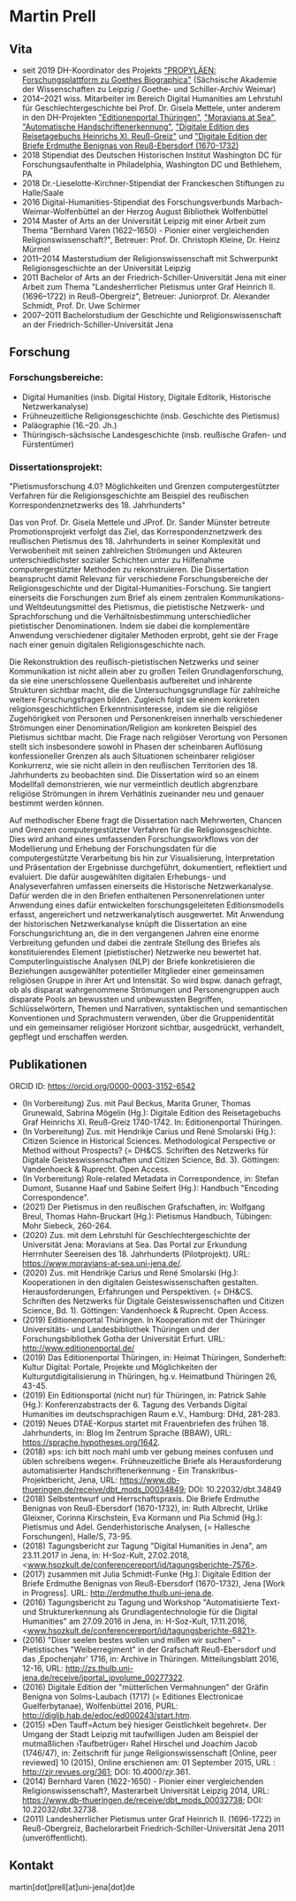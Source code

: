 
# Martin Prell

## Vita
* seit 2019 DH-Koordinator des Projekts ["PROPYLÄEN: Forschungsplattform zu Goethes Biographica"](https://goethe-biographica.de/) (Sächsische Akademie der Wissenschaften zu Leipzig / Goethe- und Schiller-Archiv Weimar)
* 2014–2021 wiss. Mitarbeiter im Bereich Digital Humanities am Lehrstuhl für Geschlechtergeschichte bei Prof. Dr. Gisela Mettele, unter anderem in den DH-Projekten ["Editionenportal Thüringen"](http://www.editionenportal.de/), ["Moravians at Sea"](https://www.moravians-at-sea.uni-jena.de/), ["Automatische Handschriftenerkennung"](https://www.gw.uni-jena.de/fakult%C3%A4t/historisches+institut/bereiche/geschlechtergeschichte/projekte/automatische+handschriftenerkennung+fr%C3%BChneuzeitlicher+briefe+von+frauen), ["Digitale Edition des Reisetagebuchs Heinrichs XI. Reuß-Greiz"](https://www.gw.uni-jena.de/edition_reisetagebuch) und ["Digitale Edition der Briefe Erdmuthe Benignas von Reuß-Ebersdorf (1670-1732)](http://erdmuthe.thulb.uni-jena.de/index.php?id=572)
* 2018 Stipendiat des Deutschen Historischen Institut Washington DC für Forschungsaufenthalte in Philadelphia, Washington DC und Bethlehem, PA
* 2018 Dr.-Lieselotte-Kirchner-Stipendiat der Franckeschen Stiftungen zu Halle/Saale
* 2016 Digital-Humanities-Stipendiat des Forschungsverbunds Marbach-Weimar-Wolfenbüttel an der Herzog August Bibliothek Wolfenbüttel
* 2014 Master of Arts an der Universität Leipzig mit einer Arbeit zum Thema "Bernhard Varen (1622–1650) - Pionier einer vergleichenden Religionswissenschaft?", Betreuer: Prof. Dr. Christoph Kleine, Dr. Heinz Mürmel
* 2011–2014 Masterstudium der Religionswissenschaft mit Schwerpunkt Religionsgeschichte an der Universität Leipzig
* 2011 Bachelor of Arts an der Friedrich-Schiller-Universität Jena mit einer Arbeit zum Thema "Landesherrlicher Pietismus unter Graf Heinrich II. (1696–1722) in Reuß-Obergreiz", Betreuer: Juniorprof. Dr. Alexander Schmidt, Prof. Dr. Uwe Schirmer
* 2007–2011 Bachelorstudium der Geschichte und Religionswissenschaft an der Friedrich-Schiller-Universität Jena

## Forschung

### Forschungsbereiche:
* Digital Humanities (insb. Digital History, Digitale Editorik, Historische Netzwerkanalyse)
* Frühneuzeitliche Religionsgeschichte (insb. Geschichte des Pietismus)
* Paläographie (16.–20. Jh.)
* Thüringisch-sächsische Landesgeschichte (insb. reußische Grafen- und Fürstentümer)

### Dissertationsprojekt: 

"Pietismusforschung 4.0? Möglichkeiten und Grenzen computergestützter Verfahren für die Religionsgeschichte am Beispiel des reußischen Korrespondenznetzwerks des 18. Jahrhunderts"

Das von Prof. Dr. Gisela Mettele und JProf. Dr. Sander Münster betreute Promotionsprojekt verfolgt das Ziel, das Korrespondenznetzwerk des reußischen Pietismus des 18. Jahrhunderts in seiner Komplexität und Verwobenheit mit seinen zahlreichen Strömungen und Akteuren unterschiedlichster sozialer Schichten unter zu Hilfenahme computergestützter Methoden zu rekonstruieren. Die Dissertation beansprucht damit Relevanz für verschiedene Forschungsbereiche der Religionsgeschichte und der Digital-Humanities-Forschung. Sie tangiert einerseits die Forschungen zum Brief als einem zentralen Kommunikations- und Weltdeutungsmittel des Pietismus, die pietistische Netzwerk- und Sprachforschung und die Verhältnisbestimmung unterschiedlicher pietistischer Denominationen. Indem sie dabei die komplementäre Anwendung verschiedener digitaler Methoden erprobt, geht sie der Frage nach einer genuin digitalen Religionsgeschichte nach.

Die Rekonstruktion des reußisch-pietistischen Netzwerks und seiner Kommunikation ist nicht allein aber zu großen Teilen Grundlagenforschung, da sie eine unerschlossene Quellenbasis aufbereitet und inhärente Strukturen sichtbar macht, die die Untersuchungsgrundlage für zahlreiche weitere Forschungsfragen bilden. Zugleich folgt sie einem konkreten religionsgeschichtlichen Erkenntnisinteresse, indem sie die religiöse Zugehörigkeit von Personen und Personenkreisen innerhalb verschiedener Strömungen einer Denomination/Religion am konkreten Beispiel des Pietismus sichtbar macht. Die Frage nach religiöser Verortung von Personen stellt sich insbesondere sowohl in Phasen der scheinbaren Auflösung konfessioneller Grenzen als auch Situationen scheinbarer religiöser Konkurrenz, wie sie nicht allein in den reußischen Territorien des 18. Jahrhunderts zu beobachten sind. Die Dissertation wird so an einem Modellfall demonstrieren, wie nur vermeintlich deutlich abgrenzbare religiöse Strömungen in ihrem Verhätlnis zueinander neu und genauer bestimmt werden können.

Auf methodischer Ebene fragt die Dissertation nach Mehrwerten, Chancen und Grenzen computergestützter Verfahren für die Religionsgeschichte. Dies wird anhand eines umfassenden Forschungsworkflows von der Modellierung und Erhebung der Forschungsdaten für die computergestützte Verarbeitung bis hin zur Visualisierung, Interpretation und Präsentation der Ergebnisse durchgeführt, dokumentiert, reflektiert und evaluiert. Die dafür ausgewählten digitalen Erhebungs- und Analyseverfahren umfassen einerseits die Historische Netzwerkanalyse. Dafür werden die in den Briefen enthaltenen Personenrelationen unter Anwendung eines dafür entwickelten forschungsgeleiteten Editionsmodells erfasst, angereichert und netzwerkanalytisch ausgewertet. Mit Anwendung der historischen Netzwerkanalyse knüpft die Dissertation an eine Forschungsrichtung an, die in den vergangenen Jahren eine enorme Verbreitung gefunden und dabei die zentrale Stellung des Briefes als konstituierendes Element (pietistischer) Netzwerke neu bewertet hat. Computerlinguistische Analysen (NLP) der Briefe konkretisieren die Beziehungen ausgewählter potentieller Mitglieder einer gemeinsamen religiösen Gruppe in ihrer Art und Intensität. So wird bspw. danach gefragt, ob als disparat wahrgenommene Strömungen und Personengruppen auch disparate Pools an bewussten und unbewussten Begriffen, Schlüsselwörtern, Themen und Narrativen, syntaktischen und semantischen Konventionen und Sprachmustern verwenden, über die Gruppenidentität und ein gemeinsamer religiöser Horizont sichtbar, ausgedrückt, verhandelt, gepflegt und erschaffen werden.

## Publikationen
ORCID ID: https://orcid.org/0000-0003-3152-6542

* (In Vorbereitung) Zus. mit Paul Beckus, Marita Gruner, Thomas Grunewald, Sabrina Mögelin (Hg.): Digitale Edition des Reisetagebuchs Graf Heinrichs XI. Reuß-Greiz 1740-1742. In: Editionenportal Thüringen.
* (In Vorbereitung) Zus. mit Hendrikje Carius und René Smolarski (Hg.): Citizen Science in Historical Sciences. Methodological Perspective or Method without Prospects? (= DH&CS. Schriften des Netzwerks für Digitale Geisteswissenschaften und Citizen Science, Bd. 3). Göttingen: Vandenhoeck & Ruprecht. Open Access.
* (In Vorbereitung) Role-related Metadata in Correspondence, in: Stefan Dumont, Susanne Haaf und Sabine Seifert (Hg.): Handbuch "Encoding Correspondence".
* (2021) Der Pietismus in den reußischen Grafschaften, in: Wolfgang Breul, Thomas Hahn-Bruckart (Hg.): Pietismus Handbuch, Tübingen: Mohr Siebeck, 260-264.
* (2020) Zus. mit dem Lehrstuhl für Geschlechtergeschichte der Universität Jena: Moravians at Sea. Das Portal zur Erkundung Herrnhuter Seereisen des 18. Jahrhunderts (Pilotprojekt). URL: https://www.moravians-at-sea.uni-jena.de/.
* (2020) Zus. mit Hendrikje Carius und René Smolarski (Hg.): Kooperationen in den digitalen Geisteswissenschaften gestalten. Herausforderungen, Erfahrungen und Perspektiven. (= DH&CS. Schriften des Netzwerks für Digitale Geisteswissenschaften und Citizen Science, Bd. 1). Göttingen: Vandenhoeck & Ruprecht. Open Access.
* (2019) Editionenportal Thüringen. In Kooperation mit der Thüringer Universitäts- und Landesbibliothek Thüringen und der Forschungsbibliothek Gotha der Universität Erfurt. URL: http://www.editionenportal.de/
* (2019) Das Editionenportal Thüringen, in: Heimat Thüringen, Sonderheft: Kultur Digital: Portale, Projekte und Möglichkeiten der Kulturgutdigitalisierung in Thüringen, hg.v. Heimatbund Thüringen 26, 43-45.
* (2019) Ein Editionsportal (nicht nur) für Thüringen, in: Patrick Sahle (Hg.): Konferenzabstracts der 6. Tagung des Verbands Digital Humanities im deutschsprachigen Raum e.V., Hamburg: DHd, 281-283.
* (2019) Neues DTAE-Korpus startet mit Frauenbriefen des frühen 18. Jahrhunderts, in: Blog Im Zentrum Sprache (BBAW), URL: https://sprache.hypotheses.org/1642.
* (2018) »ps: ich bitt noch mahl umb ver gebung meines confusen und üblen schreibens wegen«. Frühneuzeitliche Briefe als Herausforderung automatisierter Handschriftenerkennung - Ein Transkribus-Projektbericht, Jena, URL: https://www.db-thueringen.de/receive/dbt_mods_00034849; DOI: 10.22032/dbt.34849
* (2018) Selbstentwurf und Herrschaftspraxis. Die Briefe Erdmuthe Benignas von Reuß-Ebersdorf (1670-1732), in: Ruth Albrecht, Urlike Gleixner, Corinna Kirschstein, Eva Kormann und Pia Schmid (Hg.): Pietismus und Adel. Genderhistorische Analysen, (= Hallesche Forschungen), Halle/S, 73-95.
* (2018) Tagungsbericht zur Tagung "Digital Humanities in Jena", am 23.11.2017 in Jena, in: H-Soz-Kult, 27.02.2018, <www.hsozkult.de/conferencereport/id/tagungsberichte-7576>.
* (2017) zusammen mit Julia Schmidt-Funke (Hg.): Digitale Edition der Briefe Erdmuthe Benignas von Reuß-Ebersdorf (1670-1732), Jena [Work in Progress]. URL: http://erdmuthe.thulb.uni-jena.de.
* (2016) Tagungsbericht zu Tagung und Workshop "Automatisierte Text- und Strukturerkennung als Grundlagentechnologie für die Digital Humanities" am 27.09.2016 in Jena, in: H-Soz-Kult, 17.11.2016, <www.hsozkult.de/conferencereport/id/tagungsberichte-6821>.
* (2016) "Diser seelen bestes wollen und mißen wir suchen" - Pietistisches "Weiberregiment" in der Grafschaft Reuß-Ebersdorf und das ,Epochenjahr' 1716, in: Archive in Thüringen. Mitteilungsblatt 2016, 12-16, URL: http://zs.thulb.uni-jena.de/receive/jportal_jpvolume_00277322.
* (2016) Digitale Edition der "mütterlichen Vermahnungen" der Gräfin Benigna von Solms-Laubach (1717) (= Editiones Electronicae Guelferbytanae), Wolfenbüttel 2016, PURL: http://diglib.hab.de/edoc/ed000243/start.htm.
* (2015) »Den Tauff=Actum beÿ hiesiger Geistlichkeit begehret«. Der Umgang der Stadt Leipzig mit taufwilligen Juden am Beispiel der mutmaßlichen ›Taufbetrüger‹ Rahel Hirschel und Joachim Jacob (1746/47), in: Zeitschrift für junge Religionswissenschaft [Online, peer reviewed] 10 (2015), Online erschienen am: 01 September 2015, URL : http://zjr.revues.org/361; DOI: 10.4000/zjr.361.
* (2014) Bernhard Varen (1622-1650) - Pionier einer vergleichenden Religionswissenschaft?, Masterarbeit Universität Leipzig 2014, URL: https://www.db-thueringen.de/receive/dbt_mods_00032738; DOI: 10.22032/dbt.32738.
* (2011) Landesherrlicher Pietismus unter Graf Heinrich II. (1696-1722) in Reuß-Obergreiz, Bachelorarbeit Friedrich-Schiller-Universität Jena 2011 (unveröffentlicht).

<!-- Tagungsorganisationen und Vorträge (Auswahl):

* (2021) Organisation der internationalen digitalen Konferenz "Digital Humanities and Gender History" am 5., 12., 19. und 26. Februar (gemeinsam mit Gisela Mettele und Pia Marzell)
* (2020) Organisation des digitalen Workshops "Transcribing − Encoding − Annotating: New Approaches of Technology and Methodology for Historical Sources in Crowd Sourcing and Citizen Science" am 26. und 27. November (gemeinsam mit Hendrikje Carius)
* (2020) Organsiation und Moderation des Panels „Altbausanierung mit Niveau – die Digitalisierung gedruckter Editionen“ im Rahmen der Tagung des Verbands Digital Humanities im deutschsprachigen Raum (Dhd) 2020, Paderborn (gemeinsam mit Thomas Stäcker, Torsten Schaßen, Frederike Neuber, Dominik Kasper, Max Grüntgens und Martina Gödel)
* (2019) Vortrag "Historical Sources of Women in the Digital Humanities - Overview and Automated Text Analysis" auf der Internationale Summer School der Digitalen Akademie Mainz -> Folien [pdf, 3 mb]
* (2018) Vortrag "Ein generisches Editionsportal (nicht nur) für Thüringen" im Rahmen des Workshops "(Digitale) Publikationsformen" der AG eHumanities in der Sächsischen Akademie der Wissenschaften zu Leipzig (gemeinsam mit Julia Schmidt-Funke)
* (2018) Vortrag zu "Die Bestimmung von Emotionen in Briefen pietistischer Schreiber*innen mit Hilfe computergestützter Verfahren" auf dem V. Internationalen Kongress für Pietismusforschung, 26.-29 August 2018 in Halle/Saale
* (2018) Organisation des Fachtages Digital Humanities in Thüringen zum Thema "Daten vernetzen, Ressourcen verknüpfen. Neue Herausforderungen für den digitalen Wandel (nicht nur) in Thüringen", 9. August in Gotha (zusammen mit Hendrikje Carius, Swantje Dogunke und Julia Schmidt-Funke), Tagungsbericht: www.hsozkult.de/conferencereport/id/tagungsberichte-8015
* (2017) Organisation des Thementages "Digital Humanities in Jena", 23. November, Jena (zusammen mit dem DHnet Jena); Tagungsbericht: www.hsozkult.de/conferencereport/id/tagungsberichte-7576
* (2017) Organisation des Workshops "Editionsportale" vom 3. bis 4. August an der Universität Jena (zusammen mit Julia Schmidt-Funke) und Vortrag mit dem Titel "Das Editionsportal Thüringen - Idee, Ziele, Herausforderungen", Tagungsbericht: www.hsozkult.de/conferencereport/id/tagungsberichte-7350
* (2015) Organisation des Workshops "Virtuelle Infrastrukturen für digitale Editionen. Entwicklungen, Perspektiven und Projekte" vom 12.-14. November 2015 an der Forschungsbibliothek Gotha (zusammen mit Hendrikje Carius, Forschungsbibliothek Gotha), Tagungsbericht: http://www.hsozkult.de/conferencereport/id/tagungsberichte-6575
* (2015) Vortrag zum Thema "Digitale Edition der Briefe Erdmuthe Benignas von Reuß-Ebersdorf (1670-1732)" auf der Tagung "Digitale Metamorphose: Digital Humanities und Editionswissenschaft" vom 2.-4. November 2015 in der Herzog August Bibliothek Wolfenbüttel
* (2015) Vortrag zum Thema "Selbstentwurf und Herrschaftspraxis. Die Briefe Erdmuthe Benignas von Reuß-Ebersdorf (1670-1732)" auf Interdisziplinärer Tagung "Gender - Pietismus - Adel" vom 21.-24. Oktober 2015 in den Franckeschen Stiftungen zu Halle.
* (2015) Vortrag zum Thema "Digitale Edition der Briefe Erdmuthe Benignas von Reuß-Ebersdorf" auf "22. Jahrestagung der ITUG" (international tustep user group) vom 7. bis 9. Oktober 2015 im Goethe- und Schiller-Archiv Weimar
* (2015) Organisation der Tagung "Digital-Humanities in Thüringen" am 23. Juni 2015 an der Universität Erfurt (zusammen mit Hendrikje Carius, Forschungsbibliothek Gotha)

Funktionen
* Gründungsmitglied des DHnet Jena
* Mitglied in der AG Digitale Geschichtswissenschaft im VHD
* Mitglied in der AG Digital Humanities Mitteldeutschland
* Mitglied im Facharbeitskreis "Digitale Geisteswissenschaften in Sachsen"
* Mitglied im "Netzwerk für Historische Grundwissenschaften" (NHG) der "Arbeitsgemeinschaft für Historische Grundwissenschaften" (AHiG)
* Mitglied im Arbeitskreis "Gender und Pietismus" am Interdisziplinären Zentrum für Pietismusforschung in Halle/Saale
* Mitglied im Netzwerk für digitale Geisteswissenschaften und Citizen Science

Lehre
Wintersemester 2020/21
* Lehreinheit: "Digitale Editionen und XML-TEI" im Rahmen des Seminars "Unterwegs in der Frühen Neuzeit. Ein digitales Projektseminar" von Prof. Dr. Julia Schmidt-Funke an der Friedrich-Alexander-Universität Erlangen-Nürnberg
* Lehreinheit: "HTML: Grundlagen und Anwendung" in der Übung "Erfahrungen von Frauen auf Schiffsreisen. Übung zur Transkription eines Reisetagebuchs des 18. Jahrhunderts" von Prof. Dr. Gisela Mettele an der FSU Jena

Sommersemester 2019
* Seminar: Einführung in Methoden, Techniken und Werkzeuge der Digitalen Geschichtswissenschaft
Der Digital Turn hat die Geistes- und Kulturwissenschaften vollends erfasst und gestaltet diese unter dem Label Digital Humanities zunehmend mit. Im Seminar werden wir uns damit beschäftigen, was sich hinter diesem Begriff verbirgt und wie sich die Anwendung digitaler Methoden und Techniken auf die Geschichtswissenschaft im Speziellen, bspw. ihre Erkenntnisinteressen, Methoden und Heuristiken sowie Arbeitsweisen und Fähigkeiten der Forschenden auswirkt. Indem zentrale Techniken und Methoden der Digital-History-Forschung kennengelernt werden (bspw. Digitalisierung und Aufbereitung historischer Quellen, automatische Volltexterkennung und -annotation, Digitale Editorik, Quantitative Analysen, Entitätenerkennung, Semantische Technologien, Historische Netzwerkanalyse, Geographische Informationssysteme, Datenvisualisierung etc.) soll der Anspruch der sich zunehmend als eigenständiger Forschungsbereich etablierenden Digital-History-Forschung kritisch hinterfragt und dabei deren Mehrwerte und Stärken aber auch Grenzen herausgearbeitet werden. Da die Digital Humanities ein stark international geprägter Forschungsbereich sind, wird - neben dem Interesse an digitalen Arbeitsweisen - die Bereitschaft zum Lesen englischsprachiger Texte vorausgesetzt. In der begleitenden Übung sollen die im Seminar besprochenen Techniken in der Praxis angewendet und eingeübt werden.

* Übung: Anwendung grundlegender Techniken und Werkzeuge der Digitalen Geschichtswissenschaft
Ergänzend zum Seminar "Einführung in Methoden, Techniken und Werkzeuge der Digitalen Geschichtswissenschaft" werden in der Übung zentrale Fertigkeiten aus dem Bereich der Digital History in der Praxisanwendung selbst ausprobiert und eingeübt, mit denen historische Quellen unter Zuhilfenahme digitaler Werkzeuge rekonstruiert, aufbereitet, verarbeitet, analysiert und publiziert werden können. Dazu gehören unter anderem Techniken der Volltexterkennung mittels OCR/HTR, der Texterfassung und -annotation mittels XML/TEI, der Texttransformation mittels XSLT, der Textpublikation mittels HTML sowie der Textanalyse mittels quantitativer Verfahren und Netzwerktechnologien. Die Voraussetzung zur Teilnahme ist neben dem Interesse am Erlernen digitaler Arbeitsweisen das Mitbringen eines eigenen Laptops sowie die Bereitschaft auch englischsprachige Texte zu lesen.

Literatur: Fotis Jannidis u.a. (Hg.): Digital Humanities : eine Einführung. Stuttgart 2017; Jörg Wettlaufer: Neue Erkenntnisse durch digitalisierte Geschichtswissenschaft(en)? Zur hermeneutischen Reichweite aktueller digitaler Methoden in informationszentrierten Fächern. In: Zeitschrift für digitale Geisteswissenschaften. 2016. DOI: 10.17175/2016_011.; Laura Busse u.a. (Hg.): Clio Guide. Ein Handbuch zu digitalen Ressourcen für die Geschichtswissenschaften. 2. erw. und aktualisierte Aufl., Berlin 2018, URL: https://guides.clio-online.de/guides.

Sommersemester 2018

* Übung: Erschließung handschriftlicher Quellen der Neuzeit. Vom Archiv bis zur digitalen Edition
Im Mittelpunkt der Übung steht die Transkription handschriftlicher Quellen der Neuzeit. Eingeübt wird das Lesen deutscher Handschriften in Kurrentschrift aus dem 16. bis 20. Jahrhundert anhand ausgewählter Beispiele. Gern können auch Handschriften für die gemeinsame Lektüre ins Seminar mitgebracht werden (z.B. Briefe der Groß- oder Urgroßeltern). Ergänzend bietet die Übung einen Einstieg in die digitale Editionsarbeit.

Kurt Dülfer, Hans-Enno Korn (Bearb.): Schrifttafeln zur deutschen Paläographie des 16.-20. Jahrhunderts, hrsg. von Karsten Uhde, Marburg 2007; Hans Wilhelm Eckardt, Gabriele Stüber, Thomas Trumpp, "Thun kund und zu wissen jedermänniglich". Paläographie, Aktenkunde, archivalische Textsorten, Köln 1999; Paul Arnold Grun, Leseschlüssel zu unserer alten Schrift, Limburg/Lahn 1984; Elisabeth Noichl (Bearb.): Deutsche Schriftkunde der Neuzeit. Ein Übungsbuch mit Beispielen aus bayerischen Archiven, München 2006; Simon Teuscher (Hrsg.): Ad fontes - Eine Einführung in den Umgang mit Quellen im Archiv, URL: http://www.adfontes.uzh.ch/1000.php.
Sommersemester 2017

* Workshop: Digital-Humanities-Workshop im Rahmen der kirchengeschichtlichen Sozietät der Theologischen Fakultät der Universität Mainz am 9. und 10. Juni auf der Ebernburg (Bad Münster am Stein) (XML/TEI, HTML, XSLT, Netzwerkanalyse).

Wintersemester 2015/16
* Übung: Erschließung handschriftlicher Quellen der Neuzeit. Vom Archiv bis zur (digitalen) Edition (gemeinsam mit Julia A. Schmidt-Funke).


# Digitale Religionsgeschichte

* [Editionen](erdmuthe/index.html)
* [Seegemeine](seaCongregation/index.html) -->

## Kontakt
martin[dot]prell[at]uni-jena[dot]de
